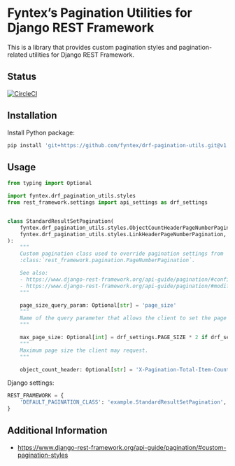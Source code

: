 Fyntex’s Pagination Utilities for Django REST Framework
==========================================================

This is a library that provides custom pagination styles and pagination-related utilities for Django
REST Framework.


## Status

[![CircleCI](https://circleci.com/gh/fyntex/drf-pagination-utils/tree/develop.svg?style=shield)](https://circleci.com/gh/fyntex/drf-pagination-utils/tree/develop)


## Installation

Install Python package:

```sh
pip install 'git+https://github.com/fyntex/drf-pagination-utils.git@v1.0.0#egg=fyntex-drf-pagination-utils==1.0.0'
```


## Usage

```python
from typing import Optional

import fyntex.drf_pagination_utils.styles
from rest_framework.settings import api_settings as drf_settings


class StandardResultSetPagination(
    fyntex.drf_pagination_utils.styles.ObjectCountHeaderPageNumberPagination,
    fyntex.drf_pagination_utils.styles.LinkHeaderPageNumberPagination,
):
    """
    Custom pagination class used to override pagination settings from
    :class:`rest_framework.pagination.PageNumberPagination`.

    See also:
    - https://www.django-rest-framework.org/api-guide/pagination/#configuration
    - https://www.django-rest-framework.org/api-guide/pagination/#modifying-the-pagination-style
    """

    page_size_query_param: Optional[str] = 'page_size'
    """
    Name of the query parameter that allows the client to set the page size on a per-request basis.
    """

    max_page_size: Optional[int] = drf_settings.PAGE_SIZE * 2 if drf_settings.PAGE_SIZE else None
    """
    Maximum page size the client may request.
    """

    object_count_header: Optional[str] = 'X-Pagination-Total-Item-Count'
```

Django settings:

```python
REST_FRAMEWORK = {
    'DEFAULT_PAGINATION_CLASS': 'example.StandardResultSetPagination',
}
```


## Additional Information

- https://www.django-rest-framework.org/api-guide/pagination/#custom-pagination-styles

